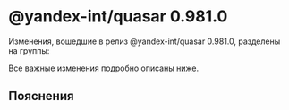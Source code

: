 # @yandex-int/quasar 0.981.0

<!-- ЧЕЛОВЕЧЕСКОЕ ВСТУПЛЕНИЕ -->

Изменения, вошедшие в релиз @yandex-int/quasar 0.981.0, разделены на группы:

Все важные изменения подробно описаны [ниже](#Пояснения).

## Пояснения


